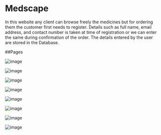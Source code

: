 # Medscape

In this website any client can browse freely the medicines but for ordering them the customer first needs to register. Details such as full name, email address, and contact number is taken at time of registration or we can enter the same during confirmation of the order. The details entered by the user are stored in the Database. 


##Pages


![image](https://user-images.githubusercontent.com/71807967/157911900-078c90ca-5cdc-4df0-afcd-480cfe3b8c0d.png)

![image](https://user-images.githubusercontent.com/71807967/157912159-7ed3eea6-b777-423e-89cb-53fe374bacc9.png)

![image](https://user-images.githubusercontent.com/71807967/157912168-c6536db8-d729-48f5-8271-fc650b3826ee.png)

![image](https://user-images.githubusercontent.com/71807967/157912180-1b0976d9-7ccf-4cb3-846c-5dbcf9db791f.png)

![image](https://user-images.githubusercontent.com/71807967/157912210-e6e719b8-cdd1-4003-a6cd-1f13c82ee03e.png)

![image](https://user-images.githubusercontent.com/71807967/157912223-145c67a6-e4d6-42b9-8cf9-24ab66cdc7a6.png)

![image](https://user-images.githubusercontent.com/71807967/157912244-8bd10963-4d80-4667-98c8-40e6b3e8ffa0.png)

![image](https://user-images.githubusercontent.com/71807967/157912252-acb3e3c8-362e-4263-967e-9ba65afc6584.png)
